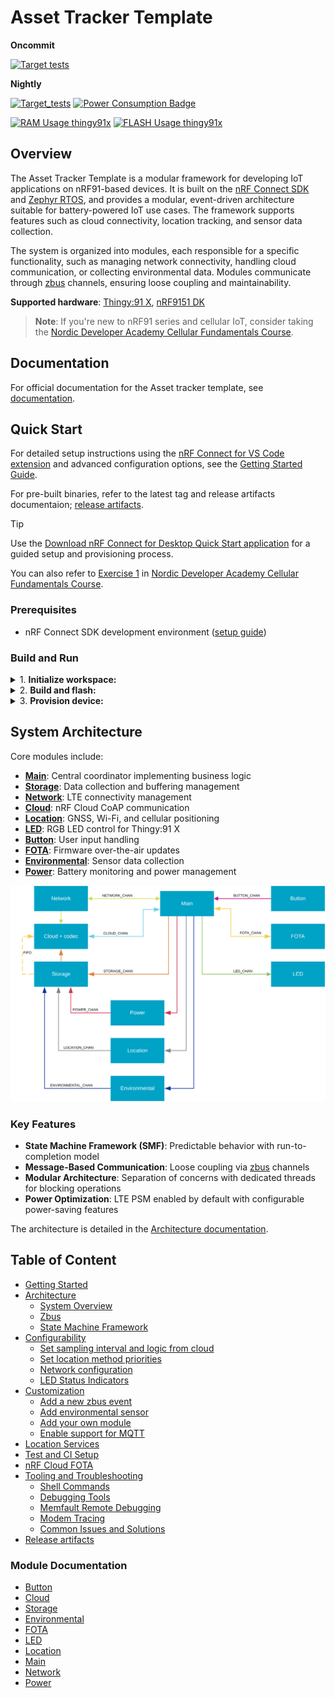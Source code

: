# Asset Tracker Template

**Oncommit**

[![Target tests](https://github.com/nrfconnect/Asset-Tracker-Template/actions/workflows/build-and-target-test.yml/badge.svg)](https://github.com/nrfconnect/Asset-Tracker-Template/actions/workflows/build-and-target-test.yml)

**Nightly**

[![Target_tests](https://github.com/nrfconnect/Asset-Tracker-Template/actions/workflows/build-and-target-test.yml/badge.svg?event=schedule)](https://github.com/nrfconnect/Asset-Tracker-Template/actions/workflows/build-and-target-test.yml?query=branch%3Amain+event%3Aschedule)
[![Power Consumption Badge](https://img.shields.io/endpoint?url=https://nrfconnect.github.io/Asset-Tracker-Template/power_badge.json)](https://nrfconnect.github.io/Asset-Tracker-Template/power_measurements_plot.html)

[![RAM Usage thingy91x](https://img.shields.io/endpoint?url=https://nrfconnect.github.io/Asset-Tracker-Template/ram_badge.json)](https://nrfconnect.github.io/Asset-Tracker-Template/ram_memory_view.html)
[![FLASH Usage thingy91x](https://img.shields.io/endpoint?url=https://nrfconnect.github.io/Asset-Tracker-Template/flash_badge.json)](https://nrfconnect.github.io/Asset-Tracker-Template/flash_memory_view.html)

## Overview

The Asset Tracker Template is a modular framework for developing IoT applications on nRF91-based devices.
It is built on the [nRF Connect SDK](https://www.nordicsemi.com/Products/Development-software/nRF-Connect-SDK) and [Zephyr RTOS](https://docs.zephyrproject.org/latest/), and provides a modular, event-driven architecture suitable for battery-powered IoT use cases.
The framework supports features such as cloud connectivity, location tracking, and sensor data collection.

The system is organized into modules, each responsible for a specific functionality, such as managing network connectivity, handling cloud communication, or collecting environmental data.
Modules communicate through [zbus](https://docs.nordicsemi.com/bundle/ncs-latest/page/zephyr/services/zbus/index.html) channels, ensuring loose coupling and maintainability.

**Supported hardware**: [Thingy:91 X](https://www.nordicsemi.com/Products/Development-hardware/Nordic-Thingy-91-X), [nRF9151 DK](https://www.nordicsemi.com/Products/Development-hardware/nRF9151-DK)

> **Note**: If you're new to nRF91 series and cellular IoT, consider taking the [Nordic Developer Academy Cellular Fundamentals Course](https://academy.nordicsemi.com/courses/cellular-iot-fundamentals).

## Documentation

For official documentation for the Asset tracker template, see [documentation](https://docs.nordicsemi.com/bundle/asset-tracker-template-latest/page/index.html).

## Quick Start

For detailed setup instructions using the [nRF Connect for VS Code extension](https://docs.nordicsemi.com/bundle/nrf-connect-vscode/page/index.html) and advanced configuration options, see the [Getting Started Guide](docs/common/getting_started.md).

For pre-built binaries, refer to the latest tag and release artifacts documentaion; [release artifacts](docs/common/release.md).

> [!TIP]
> Use the [Download nRF Connect for Desktop Quick Start application](https://www.nordicsemi.com/Products/Development-tools/nrf-connect-for-desktop/download#infotabs) for a guided setup and provisioning process.
>
> You can also refer to [Exercise 1](https://academy.nordicsemi.com/courses/cellular-iot-fundamentals/lessons/lesson-1-cellular-fundamentals/topic/lesson-1-exercise-1/) in [Nordic Developer Academy Cellular Fundamentals Course](https://academy.nordicsemi.com/courses/cellular-iot-fundamentals).

### Prerequisites

* nRF Connect SDK development environment ([setup guide](https://docs.nordicsemi.com/bundle/ncs-latest/page/nrf/installation.html))

### Build and Run

<details>
<summary>1. <strong>Initialize workspace:</strong></summary>

```shell
# Install nRF Util
pip install nrfutil

# or follow install [documentation](https://docs.nordicsemi.com/bundle/nrfutil/page/guides/installing.html)

# Install toolchain
nrfutil toolchain-manager install --ncs-version v3.1.0

# Launch toolchain
nrfutil toolchain-manager launch --ncs-version v3.1.0 --shell

# Initialize workspace
west init -m https://github.com/nrfconnect/Asset-Tracker-Template.git --mr main asset-tracker-template
cd asset-tracker-template/project/app
west update
```
</details>

<details>
<summary>2. <strong>Build and flash:</strong></summary>

**For Thingy:91 X:**
```shell
west build --pristine --board thingy91x/nrf9151/ns
west thingy91x-dfu  # For Thingy:91 X serial bootloader
# Or with external debugger:
west flash --erase
```

**For nRF9151 DK:**
```shell
west build --pristine --board nrf9151dk/nrf9151/ns
west flash --erase
```
</details>

<details>
<summary>3. <strong>Provision device:</strong></summary>

1. Get the device attestation token over terminal shell:

   ```bash
   at at%attesttoken
   ```

   *Note: Token is printed automatically on first boot of unprovisioned devices.*

2. In nRF Cloud: **Security Services** → **Claimed Devices** → **Claim Device**
3. Paste token, set rule to "nRF Cloud Onboarding", click **Claim Device**

    <details>
    <summary><strong>If "nRF Cloud Onboarding" rule is not showing:</strong></summary>

    Create a new rule using the following configuration:

    <img src="docs/images/claim.png" alt="Claim Device" width="300" />
    </details>

4. Wait for the device to provision credentials and connect to nRF Cloud over CoAP. Once connected, the device should be available under **Device Management** → **Devices**.

See [Provisioning](docs/common/provisioning.md) for more details.
</details>

## System Architecture

Core modules include:

* **[Main](docs/modules/main.md)**: Central coordinator implementing business logic
* **[Storage](docs/modules/storage.md)**: Data collection and buffering management
* **[Network](docs/modules/network.md)**: LTE connectivity management
* **[Cloud](docs/modules/cloud.md)**: nRF Cloud CoAP communication
* **[Location](docs/modules/location.md)**: GNSS, Wi-Fi, and cellular positioning
* **[LED](docs/modules/led.md)**: RGB LED control for Thingy:91 X
* **[Button](docs/modules/button.md)**: User input handling
* **[FOTA](docs/modules/fota.md)**: Firmware over-the-air updates
* **[Environmental](docs/modules/environmental.md)**: Sensor data collection
* **[Power](docs/modules/power.md)**: Battery monitoring and power management

![System overview](docs/images/system_overview.svg)

### Key Features

* **State Machine Framework (SMF)**: Predictable behavior with run-to-completion model
* **Message-Based Communication**: Loose coupling via [zbus](https://docs.nordicsemi.com/bundle/ncs-latest/page/zephyr/services/zbus/index.html) channels
* **Modular Architecture**: Separation of concerns with dedicated threads for blocking operations
* **Power Optimization**: LTE PSM enabled by default with configurable power-saving features

The architecture is detailed in the [Architecture documentation](docs/common/architecture.md).

## Table of Content

* [Getting Started](docs/common/getting_started.md)
* [Architecture](docs/common/architecture.md)
  * [System Overview](docs/common/architecture.md#system-overview)
  * [Zbus](docs/common/architecture.md#zbus)
  * [State Machine Framework](docs/common/architecture.md#state-machine-framework)
* [Configurability](docs/common/configuration.md)
  * [Set sampling interval and logic from cloud](docs/common/configuration.md#set-sampling-interval-and-logic-from-cloud)
  * [Set location method priorities](docs/common/configuration.md#set-location-method-priorities)
  * [Network configuration](docs/common/configuration.md#network-configuration)
  * [LED Status Indicators](docs/common/configuration.md#led-status-indicators)
* [Customization](docs/common/customization.md)
  * [Add a new zbus event](docs/common/customization.md#add-a-new-zbus-event)
  * [Add environmental sensor](docs/common/customization.md#add-environmental-sensor)
  * [Add your own module](docs/common/customization.md#add-your-own-module)
  * [Enable support for MQTT](docs/common/customization.md#enable-support-for-mqtt)
* [Location Services](docs/common/location_services.md)
* [Test and CI Setup](docs/common/test_and_ci_setup.md)
* [nRF Cloud FOTA](docs/common/nrfcloud_fota.md)
* [Tooling and Troubleshooting](docs/common/tooling_troubleshooting.md)
  * [Shell Commands](docs/common/tooling_troubleshooting.md#shell-commands)
  * [Debugging Tools](docs/common/tooling_troubleshooting.md#debugging-tools)
  * [Memfault Remote Debugging](docs/common/tooling_troubleshooting.md#memfault-remote-debugging)
  * [Modem Tracing](docs/common/tooling_troubleshooting.md#modem-tracing)
  * [Common Issues and Solutions](docs/common/tooling_troubleshooting.md#common-issues-and-solutions)
* [Release artifacts](docs/common/release.md)

### Module Documentation

* [Button](docs/modules/button.md)
* [Cloud](docs/modules/cloud.md)
* [Storage](docs/modules/storage.md)
* [Environmental](docs/modules/environmental.md)
* [FOTA](docs/modules/fota.md)
* [LED](docs/modules/led.md)
* [Location](docs/modules/location.md)
* [Main](docs/modules/main.md)
* [Network](docs/modules/network.md)
* [Power](docs/modules/power.md)
